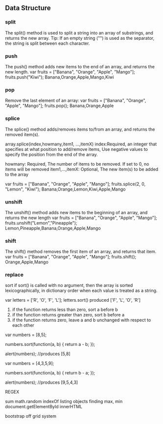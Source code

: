 ## Data Structure
### split
The split() method is used to split a string into an array of substrings, and returns the new array.
Tip: If an empty string ("") is used as the separator, the string is split between each character.

### push
The push() method adds new items to the end of an array, and returns the new length.
var fruits = ["Banana", "Orange", "Apple", "Mango"];
fruits.push("Kiwi");
Banana,Orange,Apple,Mango,Kiwi

### pop
Remove the last element of an array:
var fruits = ["Banana", "Orange", "Apple", "Mango"];
fruits.pop();
Banana,Orange,Apple


### splice
The splice() method adds/removes items to/from an array, and returns the removed item(s).

array.splice(index,howmany,item1, ...,itemX)
index:Required, an integer that specifies at what position to add/remove items, Use negative values
to specify the position from the end of the array.

howmany: Required, The number of items to be removed. If set to 0, no items will be removed
item1,...,itemX: Optional, The new item(s) to be added to the array

var fruits = ["Banana", "Orange", "Apple", "Mango"];
fruits.splice(2, 0, "Lemon", "Kiwi");
Banana,Orange,Lemon,Kiwi,Apple,Mango

### unshift
The unshift() method adds new items to the beginning of an array, and returns the new length
var fruits = ["Banana", "Orange", "Apple", "Mango"];
fruits.unshift("Lemon","Pineapple");
Lemon,Pineapple,Banana,Orange,Apple,Mango

### shift
The shift() method removes the first item of an array, and returns that item.
var fruits = ["Banana", "Orange", "Apple", "Mango"];
fruits.shift();
Orange,Apple,Mango

### replace


sort
if sort() is called with no argument, then the array is sorted lexicographically, in dictionary order
	when each value is treated as a string.

var letters = ['R', 'O', 'F', 'L'];
letters.sort()
produced ['F', 'L', 'O', 'R']

1. if the function returns less than zero, sort a before b
2. if the function returns greater than zero, sort b before a
3. if the function returns zero, leave a and b unchanged with respect to each other

var numbers = [8,5];

numbers.sort(function(a, b)
{
    return a - b;
});

alert(numbers);    //produces [5,8]

var numbers = [4,3,5,9];

numbers.sort(function(a, b)
{
    return b - a;
});

alert(numbers);    //produces [9,5,4,3]


REGEX



sum
math.random
indexOf
listing objects
finding max, min
document.getElementById
innerHTML





bootstrap off grid system
